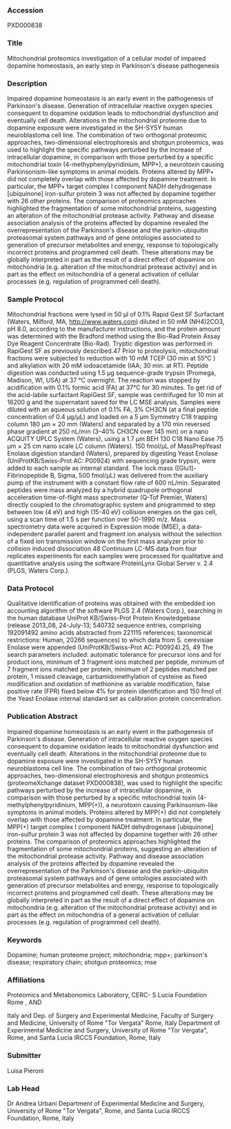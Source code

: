 ### Accession
PXD000838

### Title
Mitochondrial proteomics investigation of a cellular model of impaired dopamine homeostasis, an early step in Parkinson's disease pathogenesis

### Description
Impaired dopamine homeostasis is an early event in the pathogenesis of Parkinson's disease. Generation of intracellular reactive oxygen species consequent to dopamine oxidation leads to mitochondrial dysfunction and eventually cell death. Alterations in the mitochondrial proteome due to dopamine exposure were investigated in the SH-SY5Y human neuroblastoma cell line. The combination of two orthogonal proteomic approaches, two-dimensional electrophoresis and shotgun proteomics, was used to highlight the specific pathways perturbed by the increase of intracellular dopamine, in comparison with those perturbed by a specific mitochondrial toxin (4-methyphenylpyridinium, MPP+), a neurotoxin causing Parkinsonism-like symptoms in animal models. Proteins altered by MPP+ did not completely overlap with those affected by dopamine treatment. In particular, the MPP+ target complex I component NADH dehydrogenase [ubiquinone] iron-sulfur protein 3 was not affected by dopamine together with 26 other proteins. The comparison of proteomics approaches highlighted the fragmentation of some mitochondrial proteins, suggesting an alteration of the mitochondrial protease activity. Pathway and disease association analysis of the proteins affected by dopamine revealed the overrepresentation of the Parkinson's disease and the parkin-ubiquitin proteasomal system pathways and of gene ontologies associated to generation of precursor metabolites and energy, response to topologically incorrect proteins and programmed cell death. These alterations may be globally interpreted in part as the result of a direct effect of dopamine on mitochondria (e.g. alteration of the mitochondrial protease activity) and in part as the effect on mitochondria of a general activation of cellular processes (e.g. regulation of programmed cell death).

### Sample Protocol
Mitochondrial fractions were lysed in 50 µl of 0.1% Rapid Gest SF Surfactant (Waters, Milford, MA, http://www.waters.com) diluted in 50 mM (NH4)2CO3, pH 8.0, according to the manufacturer instructions, and the protein amount was determined with the Bradford method using  the Bio-Rad Protein Assay Dye Reagent Concentrate (Bio-Rad). Tryptic digestion was performed in RapiGest SF as previously described.47 Prior to proteolysis, mitochondrial fractions were subjected to reduction with 10 mM TCEP (30 min at 55°C ) and alkylation with 20 mM iodoacetamide (IAA; 30 min. at RT). Peptide digestion was conducted using 1.5 μg sequence-grade trypsin (Promega, Madison, WI, USA) at 37 °C overnight. The reaction was stopped by acidification with 0.1% formic acid (FA) at 37°C for 30 minutes. To get rid of the acid-labile surfactant RapiGest SF, sample was centrifuged for 10 min at 16200 g and the supernatant saved for the LC MSE analysis.  Samples were diluted with an aqueous solution of 0.1% FA, 3% CH3CN (at a final peptide concentration of 0.4 μg/μL) and loaded on a 5 μm Symmetry C18 trapping column 180 μm × 20 mm (Waters) and separated by a 170 min reversed phase gradient at 250 nL/min (3–40% CH3CN over 145 min) on a nano ACQUITY UPLC System (Waters), using a 1.7 μm BEH 130 C18 Nano Ease 75 μm × 25 cm nano scale LC column (Waters). 150 fmol/μL of MassPrepYeast Enolase digestion standard (Waters), prepared by digesting Yeast Enolase (UniProtKB/Swiss-Prot AC: P00924) with sequencing grade trypsin, were added to each sample as internal standard. The lock mass ([Glu1]-Fibrinopeptide B, Sigma, 500 fmol/μL) was delivered from the auxiliary pump of the instrument with a constant flow rate of 600 nL/min. Separated peptides were mass analyzed by a hybrid quadrupole orthogonal acceleration time-of-flight mass spectrometer (Q-Tof Premier, Waters) directly coupled to the chromatographic system and programmed to step between low (4 eV) and high (15-40 eV) collision energies on the gas cell, using a scan time of 1.5 s per function over 50-1990 m/z.   Mass spectrometry data were acquired in Expression mode (MSE), a data-independent parallel parent and fragment ion analysis without the selection of a fixed ion transmission window on the first mass analyzer prior to collision induced dissociation.48 Continuum LC-MS data from four replicates experiments for each samples were processed for qualitative and quantitative analysis using the software ProteinLynx Global Server v. 2.4 (PLGS, Waters Corp.).

### Data Protocol
Qualitative identification of proteins was obtained with the embedded ion accounting algorithm of the software PLGS 2.4 (Waters Corp.), searching in the human database UniProt KB/Swiss-Prot Protein Knowledgebase (release 2013_08, 24-July-13; 540732 sequence entries, comprising 192091492 amino acids abstracted from 221115 references; taxonomical restrictions: Human, 20266 sequences) to which data from S. cerevisiae Enolase were appended (UniProtKB/Swiss-Prot AC: P00924).25, 49 The search parameters included: automatic tolerance for precursor ions and for product ions, minimum of 3 fragment ions matched per peptide, minimum of 7 fragment ions matched per protein, minimum of 2 peptides matched per protein, 1 missed cleavage, carbamidomethylation of cysteine as fixed modification and oxidation of methionine as variable modification, false positive rate (FPR) fixed below 4% for protein identification and 150 fmol of the Yeast Enolase internal standard set as calibration protein concentration.

### Publication Abstract
Impaired dopamine homeostasis is an early event in the pathogenesis of Parkinson's disease. Generation of intracellular reactive oxygen species consequent to dopamine oxidation leads to mitochondrial dysfunction and eventually cell death. Alterations in the mitochondrial proteome due to dopamine exposure were investigated in the SH-SY5Y human neuroblastoma cell line. The combination of two orthogonal proteomic approaches, two-dimensional electrophoresis and shotgun proteomics (proteomeXchange dataset PXD000838), was used to highlight the specific pathways perturbed by the increase of intracellular dopamine, in comparison with those perturbed by a specific mitochondrial toxin (4-methylphenylpyridinium, MPP(+)), a neurotoxin causing Parkinsonism-like symptoms in animal models. Proteins altered by MPP(+) did not completely overlap with those affected by dopamine treatment. In particular, the MPP(+) target complex I component NADH dehydrogenase [ubiquinone] iron-sulfur protein 3 was not affected by dopamine together with 26 other proteins. The comparison of proteomics approaches highlighted the fragmentation of some mitochondrial proteins, suggesting an alteration of the mitochondrial protease activity. Pathway and disease association analysis of the proteins affected by dopamine revealed the overrepresentation of the Parkinson's disease and the parkin-ubiquitin proteasomal system pathways and of gene ontologies associated with generation of precursor metabolites and energy, response to topologically incorrect proteins and programmed cell death. These alterations may be globally interpreted in part as the result of a direct effect of dopamine on mitochondria (e.g. alteration of the mitochondrial protease activity) and in part as the effect on mitochondria of a general activation of cellular processes (e.g. regulation of programmed cell death).

### Keywords
Dopamine; human proteome project; mitochondria; mpp+; parkinson's disease; respiratory chain; shotgun proteomics; mse

### Affiliations
Proteomics and Metabonomics Laboratory,
CERC- S.Lucia Foundation Rome ,
AND

Italy
and
Dep. of Surgery and Experimental Medicine,
Faculty of Surgery and Medicine,
University of Rome "Tor Vergata"
Rome, Italy
Department of Experimental Medicine and Surgery, University of Rome "Tor Vergata", Rome, and Santa Lucia IRCCS Foundation, Rome, Italy

### Submitter
Luisa Pieroni

### Lab Head
Dr Andrea Urbani
Department of Experimental Medicine and Surgery, University of Rome "Tor Vergata", Rome, and Santa Lucia IRCCS Foundation, Rome, Italy


